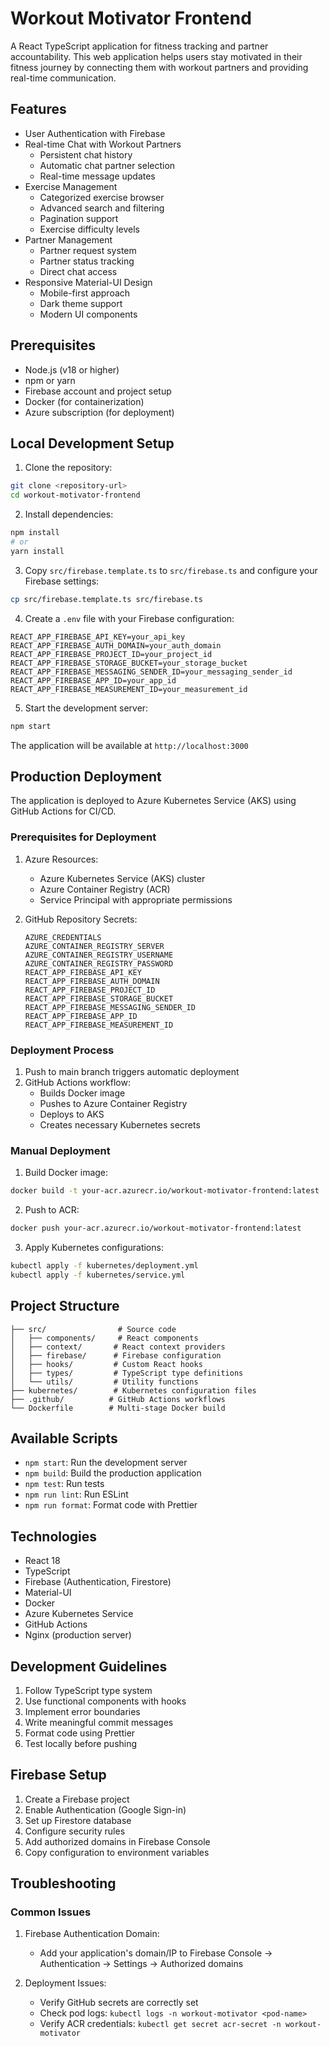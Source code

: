# Workout Motivator Frontend

A React TypeScript application for fitness tracking and partner accountability. This web application helps users stay motivated in their fitness journey by connecting them with workout partners and providing real-time communication.

## Features

- User Authentication with Firebase
- Real-time Chat with Workout Partners
  - Persistent chat history
  - Automatic chat partner selection
  - Real-time message updates
- Exercise Management
  - Categorized exercise browser
  - Advanced search and filtering
  - Pagination support
  - Exercise difficulty levels
- Partner Management
  - Partner request system
  - Partner status tracking
  - Direct chat access
- Responsive Material-UI Design
  - Mobile-first approach
  - Dark theme support
  - Modern UI components

## Prerequisites

- Node.js (v18 or higher)
- npm or yarn
- Firebase account and project setup
- Docker (for containerization)
- Azure subscription (for deployment)

## Local Development Setup

1. Clone the repository:
```bash
git clone <repository-url>
cd workout-motivator-frontend
```

2. Install dependencies:
```bash
npm install
# or
yarn install
```

3. Copy `src/firebase.template.ts` to `src/firebase.ts` and configure your Firebase settings:
```bash
cp src/firebase.template.ts src/firebase.ts
```

4. Create a `.env` file with your Firebase configuration:
```env
REACT_APP_FIREBASE_API_KEY=your_api_key
REACT_APP_FIREBASE_AUTH_DOMAIN=your_auth_domain
REACT_APP_FIREBASE_PROJECT_ID=your_project_id
REACT_APP_FIREBASE_STORAGE_BUCKET=your_storage_bucket
REACT_APP_FIREBASE_MESSAGING_SENDER_ID=your_messaging_sender_id
REACT_APP_FIREBASE_APP_ID=your_app_id
REACT_APP_FIREBASE_MEASUREMENT_ID=your_measurement_id
```

5. Start the development server:
```bash
npm start
```

The application will be available at `http://localhost:3000`

## Production Deployment

The application is deployed to Azure Kubernetes Service (AKS) using GitHub Actions for CI/CD.

### Prerequisites for Deployment

1. Azure Resources:
   - Azure Kubernetes Service (AKS) cluster
   - Azure Container Registry (ACR)
   - Service Principal with appropriate permissions

2. GitHub Repository Secrets:
   ```
   AZURE_CREDENTIALS
   AZURE_CONTAINER_REGISTRY_SERVER
   AZURE_CONTAINER_REGISTRY_USERNAME
   AZURE_CONTAINER_REGISTRY_PASSWORD
   REACT_APP_FIREBASE_API_KEY
   REACT_APP_FIREBASE_AUTH_DOMAIN
   REACT_APP_FIREBASE_PROJECT_ID
   REACT_APP_FIREBASE_STORAGE_BUCKET
   REACT_APP_FIREBASE_MESSAGING_SENDER_ID
   REACT_APP_FIREBASE_APP_ID
   REACT_APP_FIREBASE_MEASUREMENT_ID
   ```

### Deployment Process

1. Push to main branch triggers automatic deployment
2. GitHub Actions workflow:
   - Builds Docker image
   - Pushes to Azure Container Registry
   - Deploys to AKS
   - Creates necessary Kubernetes secrets

### Manual Deployment

1. Build Docker image:
```bash
docker build -t your-acr.azurecr.io/workout-motivator-frontend:latest .
```

2. Push to ACR:
```bash
docker push your-acr.azurecr.io/workout-motivator-frontend:latest
```

3. Apply Kubernetes configurations:
```bash
kubectl apply -f kubernetes/deployment.yml
kubectl apply -f kubernetes/service.yml
```

## Project Structure

```
├── src/                # Source code
│   ├── components/     # React components
│   ├── context/       # React context providers
│   ├── firebase/      # Firebase configuration
│   ├── hooks/         # Custom React hooks
│   ├── types/         # TypeScript type definitions
│   └── utils/         # Utility functions
├── kubernetes/        # Kubernetes configuration files
├── .github/          # GitHub Actions workflows
└── Dockerfile        # Multi-stage Docker build
```

## Available Scripts

- `npm start`: Run the development server
- `npm build`: Build the production application
- `npm test`: Run tests
- `npm run lint`: Run ESLint
- `npm run format`: Format code with Prettier

## Technologies

- React 18
- TypeScript
- Firebase (Authentication, Firestore)
- Material-UI
- Docker
- Azure Kubernetes Service
- GitHub Actions
- Nginx (production server)

## Development Guidelines

1. Follow TypeScript type system
2. Use functional components with hooks
3. Implement error boundaries
4. Write meaningful commit messages
5. Format code using Prettier
6. Test locally before pushing

## Firebase Setup

1. Create a Firebase project
2. Enable Authentication (Google Sign-in)
3. Set up Firestore database
4. Configure security rules
5. Add authorized domains in Firebase Console
6. Copy configuration to environment variables

## Troubleshooting

### Common Issues

1. Firebase Authentication Domain:
   - Add your application's domain/IP to Firebase Console -> Authentication -> Settings -> Authorized domains

2. Deployment Issues:
   - Verify GitHub secrets are correctly set
   - Check pod logs: `kubectl logs -n workout-motivator <pod-name>`
   - Verify ACR credentials: `kubectl get secret acr-secret -n workout-motivator`

